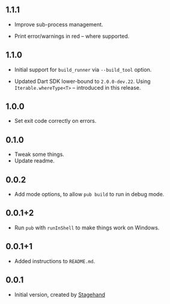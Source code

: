 ## 1.1.1

* Improve sub-process management.

* Print error/warnings in red – where supported.

## 1.1.0

* Initial support for `build_runner` via `--build_tool` option.

* Updated Dart SDK lower-bound to `2.0.0-dev.22`.
  Using `Iterable.whereType<T>` – introduced in this release. 

## 1.0.0

* Set exit code correctly on errors.

## 0.1.0

* Tweak some things.
* Update readme.

## 0.0.2

* Add mode options, to allow `pub build` to run in debug mode.

## 0.0.1+2

* Run `pub` with `runInShell` to make things work on Windows.

## 0.0.1+1

* Added instructions to `README.md`.

## 0.0.1

* Initial version, created by [Stagehand](http://stagehand.pub/)
